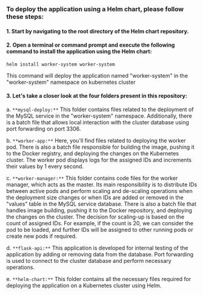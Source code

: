 ### To deploy the application using a Helm chart, please follow these steps:

#### 1. Start by navigating to the root directory of the Helm chart repository.

#### 2. Open a terminal or command prompt and execute the following command to install the application using the Helm chart:
   ```
   helm install worker-system worker-system
   ```

   This command will deploy the application named "worker-system" in the "worker-system" namespace on kubernetes cluster

#### 3. Let's take a closer look at the four folders present in this repository:

   a. `**mysql-deploy:**` This folder contains files related to the deployment of the MySQL service in the "worker-system" namespace. Additionally, there is a batch file that allows local interaction with the cluster database using port forwarding on port 3306.

   b. `**worker-app:**` Here, you'll find files related to deploying the worker pod. There is also a batch file responsible for building the image, pushing it to the Docker registry, and deploying the changes on the Kubernetes cluster. The worker pod displays logs for the assigned IDs and increments their values by 1 every second.

   c. `**worker-manager:**` This folder contains code files for the worker manager, which acts as the master. Its main responsibility is to distribute IDs between active pods and perform scaling and de-scaling operations when the deployment size changes or when IDs are added or removed in the "values" table in the MySQL service database. There is also a batch file that handles image building, pushing it to the Docker repository, and deploying the changes on the cluster. The decision for scaling-up is based on the count of assigned IDs. For example, if the count is 20, we can consider the pod to be loaded, and further IDs will be assigned to other running pods or create new pods if required.

   d. `**flask-api:**` This application is developed for internal testing of the application by adding or removing data from the database. Port forwarding is used to connect to the cluster database and perform necessary operations.

   e. `**helm-chart:**` This folder contains all the necessary files required for deploying the application on a Kubernetes cluster using Helm.
